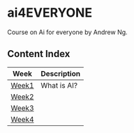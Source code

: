 # ai4EVERYONE
Course on Ai for everyone by Andrew Ng.
## Content Index
|Week|Description|
|--|--|
|[Week1](https://github.com/iamrajharshit/ai4EVERYONE/blob/main/Week1.md)|What is AI?|
|[Week2]()||
|[Week3]()||
|[Week4]()||


